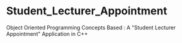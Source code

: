 # Student_Lecturer_Appointment
Object Oriented Programming Concepts Based : A "Student Lecturer Appointment" Application in C++
